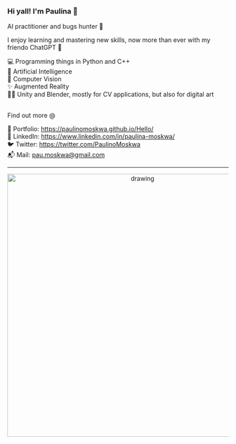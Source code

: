 <!--
**PaulinoMoskwa/PaulinoMoskwa** is a ✨ _special_ ✨ repository because its `README.md` (this file) appears on your GitHub profile.

Here are some ideas to get you started:

- 🔭 I’m currently working on ...
- 🌱 I’m currently learning ...
- 👯 I’m looking to collaborate on ...
- 🤔 I’m looking for help with ...
- 💬 Ask me about ...
- 📫 How to reach me: ...
- 😄 Pronouns: ...
- ⚡ Fun fact: ...
-->
### Hi yall! I'm Paulina 👋

AI practitioner and bugs hunter 🐞

I enjoy learning and mastering new skills, now more than ever with my friendo ChatGPT 🤖

💻 Programming things in Python and C++<br>
🧠 Artificial Intelligence<br>
👀 Computer Vision<br>
✨ Augmented Reality<br>
🧙‍♂️ Unity and Blender, mostly for CV applications, but also for digital art<br><br>

Find out more @

🪪 Portfolio: https://paulinomoskwa.github.io/Hello/<br>
💼 LinkedIn: https://www.linkedin.com/in/paulina-moskwa/<br>
🐦 Twitter: https://twitter.com/PaulinoMoskwa<br>
📬 Mail: pau.moskwa@gmail.com<br>

-----


<p align="center">
    <img src="./images/gif_00.gif" alt="drawing" width="600"/>
</p>

